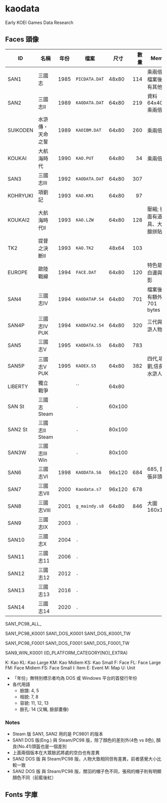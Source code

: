 # kaodata

Early KOEI Games Data Research

## Faces 頭像

|    ID    |       名稱       | 年份 |     檔案      |  尺寸  | 數量 |             Memo             |
| -------- | ---------------- | ---- | ------------- | ------ | ---: | ---------------------------- |
| SAN1     | 三國志           | 1985 | `PICDATA.DAT` | 48x80  |  114 | 乘兩倍高; 檔案後面有其他圖   |
| SAN2     | 三國志II         | 1989 | `KAODATA.DAT` | 64x80  |  219 | 資料 64x40, 乘兩倍高         |
| SUIKODEN | 水滸傳・天命之誓 | 1989 | `KAOIBM.DAT`  | 64x80  |  260 | 乘兩倍高                     |
| KOUKAI   | 大航海時代       | 1990 | `KAO.PUT`     | 64x80  |   34 | 乘兩倍高                     |
| SAN3     | 三國志III        | 1992 | `KAODATA.DAT` | 64x80  |  307 |                              |
| KOHRYUKI | 項劉記           | 1993 | `KAO.KR1`     | 64x80  |   97 |                              |
| KOUKAI2  | 大航海時代II     | 1993 | `KAO.LZW`     | 64x80  |  128 | 壓縮; 後面有道具、大眾臉拼貼 |
| TK2      | 提督之決斷II     | 1993 | `KAO.TK2`     | 48x64  |  103 |                              |
| EUROPE   | 歐陸戰線         | 1994 | `FACE.DAT`    | 64x80  |  120 | 特色是有白邊與陰影           |
| SAN4     | 三國志IV         | 1994 | `KAODATAP.S4` | 64x80  |  701 | 檔案後面有額外的 701 bytes   |
| SAN4P    | 三國志IV PUK     | 1994 | `KAODATA2.S4` | 64x80  |  320 | 三代與水滸人物               |
| SAN5     | 三國志V          | 1995 | `KAODATA.S5`  | 64x80  |  783 |                              |
| SAN5P    | 三國志V PUK      | 1995 | `KAOEX.S5`    | 64x80  |  382 | 四代,項劉,信長,水滸人物      |
| LIBERTY  | 獨立戰爭         |      | ``            | 64x80  |      |                              |
| SAN St   | 三國志 Steam     |      | `.`           | 60x100 |      |                              |
| SAN2 St  | 三國志II Steam   |      | `.`           | 80x100 |      |                              |
| SAN3W    | 三國志III Win    |      | `.`           | 80x100 |      |                              |
| SAN6     | 三國志VI         | 1998 | `KAODATA.S6`  | 96x120 |  684 | 685, 首張非頭像              |
| SAN7     | 三國志VII        | 2000 | `Kaodata.s7`  | 96x120 |  678 |                              |
| SAN8     | 三國志VIII       | 2001 | `g_maindy.s8` | 64x80  |  846 | 大圖 160x180                 |
| SAN9     | 三國志IX         | 2003 | `.`           |        |      |                              |
| SAN10    | 三國志X          | 2004 | `.`           |        |      |                              |
| SAN11    | 三國志11         | 2006 | `.`           |        |      |                              |
| SAN12    | 三國志12         | 2012 | `.`           |        |      |                              |
| SAN13    | 三國志13         | 2016 | `.`           |        |      |                              |
| SAN14    | 三國志14         | 2020 | `.`           |        |      |                              |

SAN1_PC98_ALL_

SAN1_PC98_K0001
SAN1_DOS_K0001
SAN1_DOS_K0001_TW

SAN1_PC98_F0001
SAN1_DOS_F0001
SAN1_DOS_F0001_TW

SAN9_WIN_K0001 (ID_PLATFORM_CATEGORY[NO]_EXTRA)

K: Kao
KL: Kao Large
KM: Kao Midiem
KS: Kao Small
F: Face
FL: Face Large
FM: Face Midiem
FS: Face Small
I: Item
E: Event
M: Map
U: Unit

* 「年份」無特別標示者均為 DOS 或 Windows 平台的首發行年份
* 各代用語
  * 臉譜: 4, 5
  * 相貌: 7, 8
  * 容貌: 11, 12, 13
  * 臉孔: 14 (又稱, 臉部畫像)

### Notes

* Steam 版 SAN1, SAN2 用的是 PC9801 的版本
* SAN1 DOS 版(Eng.) 與 Steam/PC98 版，除了顏色的差別外(4色 vs 8色), 顏良(No.41)頭盔也是一個差別
* 上面兩個版本在大眾臉武將處的空白也有差異
* SAN2 DOS 版 與 Steam/PC98 版，人物大致相同但有差異，前者感覺大小比較一致
* SAN2 DOS 版 與 Steam/PC98 版，關羽的帽子色不同，張飛的帽子則有明顯顏色不同（前藍後紅）

## Fonts 字庫
